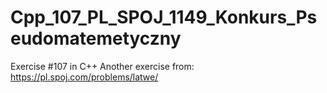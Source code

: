 # Cpp_107_PL_SPOJ_1149_Konkurs_Pseudomatemetyczny
Exercise #107 in C++
Another exercise from: https://pl.spoj.com/problems/latwe/
